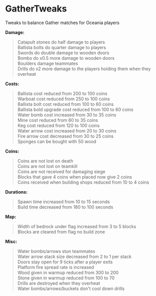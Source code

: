 # GatherTweaks
Tweaks to balance Gather matches for Oceania players

**Damage:**
> Catapult stones do half damage to players  
> Ballista bolts do quarter damage to players  
> Swords do double damage to wooden doors  
> Bombs do x0.5 more damage to wooden doors  
> Boulders damage teammates  
> Drills do x2 more damage to the players holding them when they overheat  

**Costs:**
> Ballista cost reduced from 200 to 100 coins  
> Warboat cost reduced from 250 to 100 coins  
> Ballista bolt cost reduced from 100 to 60 coins  
> Ballista bold upgrade cost reduced from 100 to 60 coins  
> Water bomb cost increased from 30 to 35 coins  
> Mine cost reduced from 60 to 35 coins  
> Keg cost reduced from 120 to 100 coins  
> Water arrow cost increased from 20 to 30 coins  
> Fire arrow cost decreased from 30 to 25 coins  
> Sponges can be bought with 50 wood  

**Coins:**
> Coins are not lost on death  
> Coins are not lost on teamkill  
> Coins are not received for damaging siege  
> Blocks that gave 4 coins when placed now give 2 coins  
> Coins received when building shops reduced from 10 to 4 coins  

**Durations:**
> Spawn time increased from 10 to 15 seconds  
> Build time decreased from 180 to 100 seconds  

**Map:**
> Width of bedrock under flag increased from 3 to 5 blocks  
> Blocks are cleared from flag no build zone  

**Misc:**
> Water bombs/arrows stun teammates  
> Water arrow stack size decreased from 2 to 1 per stack  
> Doors stay open for 9 ticks after a player exits  
> Platform fire spread rate is increased  
> Wood given in warmup reduced from 300 to 200  
> Stone given in warmup reduced from 100 to 70  
> Drills are destroyed when they overheat  
> Water bombs/arrows/buckets don't cool down drills  
